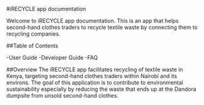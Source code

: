#iRECYCLE app documentation

Welcome to iRECYCLE app documentation. 
This is an app that helps second-hand clothes traders to recycle textile waste by connecting them to recycling companies.

##Table of Contents

  -User Guide
  -Developer Guide
  -FAQ

##Overview
The iRECYCLE app facilitates recycling of textile waste in Kenya, targeting second-hand clothes traders within Nairobi and its environs. The goal of this application is to contribute to environmental sustainability 
especially by reducing the waste that ends up at the Dandora dumpsite from unsold second-hand clothes.
